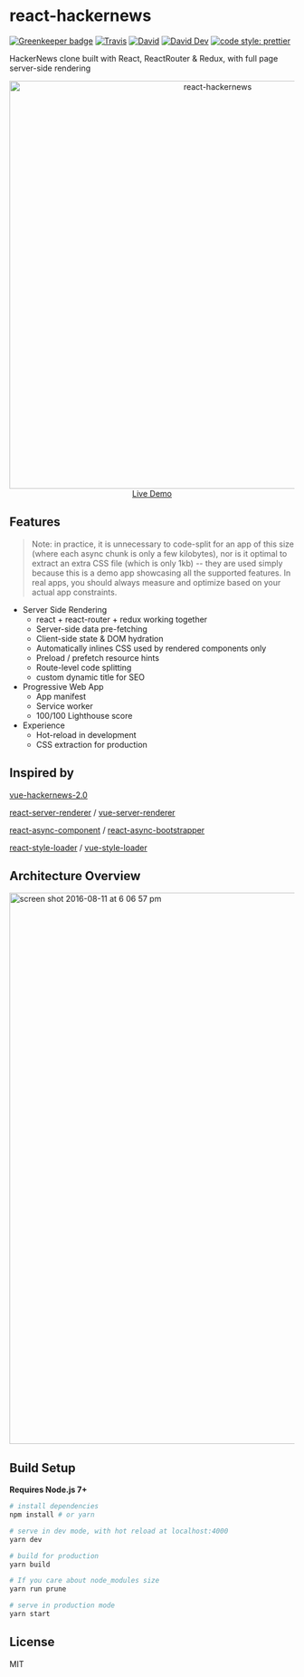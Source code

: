 # react-hackernews

[![Greenkeeper badge](https://badges.greenkeeper.io/JounQin/react-hackernews.svg)](https://greenkeeper.io/)
[![Travis](https://img.shields.io/travis/JounQin/react-hackernews.svg)](https://travis-ci.org/JounQin/react-hackernews)
[![David](https://img.shields.io/david/JounQin/react-hackernews.svg)](https://david-dm.org/JounQin/react-hackernews)
[![David Dev](https://img.shields.io/david/dev/JounQin/react-hackernews.svg)](https://david-dm.org/JounQin/react-hackernews?type=dev)
[![code style: prettier](https://img.shields.io/badge/code_style-prettier-ff69b4.svg)](https://github.com/prettier/prettier)

HackerNews clone built with React, ReactRouter &amp; Redux, with full page server-side rendering

<p align="center">
  <a href="https://react-hn.now.sh" target="_blank" rel="noopener noreferrer">
    <img width="720" alt="react-hackernews" src="https://user-images.githubusercontent.com/8336744/34520639-7bc3334e-f0c4-11e7-94c6-e6ef3b007e7f.png">
    <br>
    Live Demo
  </a>
</p>

## Features

> Note: in practice, it is unnecessary to code-split for an app of this size (where each async chunk is only a few kilobytes), nor is it optimal to extract an extra CSS file (which is only 1kb) -- they are used simply because this is a demo app showcasing all the supported features. In real apps, you should always measure and optimize based on your actual app constraints.

* Server Side Rendering
  * react + react-router + redux working together
  * Server-side data pre-fetching
  * Client-side state & DOM hydration
  * Automatically inlines CSS used by rendered components only
  * Preload / prefetch resource hints
  * Route-level code splitting
  * custom dynamic title for SEO
* Progressive Web App
  * App manifest
  * Service worker
  * 100/100 Lighthouse score
* Experience
  * Hot-reload in development
  * CSS extraction for production

## Inspired by

[vue-hackernews-2.0](https://github.com/vuejs/vue-hackernews-2.0)

[react-server-renderer](https://github.com/JounQin/react-server-renderer) / [vue-server-renderer](https://ssr.vuejs.org)

[react-async-component](https://github.com/ctrlplusb/react-async-component) / [react-async-bootstrapper](https://github.com/ctrlplusb/react-async-bootstrapper)

[react-style-loader](https://github.com/JounQin/react-style-loader) / [vue-style-loader](https://github.com/vuejs/vue-style-loader)

## Architecture Overview

<img width="973" alt="screen shot 2016-08-11 at 6 06 57 pm" src="https://cloud.githubusercontent.com/assets/499550/17607895/786a415a-5fee-11e6-9c11-45a2cfdf085c.png">

## Build Setup

**Requires Node.js 7+**

```bash
# install dependencies
npm install # or yarn

# serve in dev mode, with hot reload at localhost:4000
yarn dev

# build for production
yarn build

# If you care about node_modules size
yarn run prune

# serve in production mode
yarn start
```

## License

MIT

